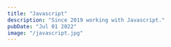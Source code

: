 ```yaml
---
title: "Javascript"
description: "Since 2019 working with Javascript."
pubDate: "Jul 01 2022"
image: "/javascript.jpg"
---
```


